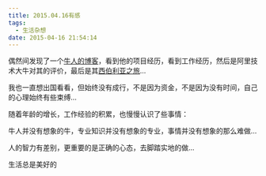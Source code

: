 ```yaml
---
title: 2015.04.16有感
tags:
  - 生活杂想
date: 2015-04-16 21:54:14
---
```


偶然间发现了一个[牛人的博客](https://www.byvoid.com/)，看到他的项目经历，看到工作经历，然后是阿里技术大牛对其的评价，最后是其[西伯利亚之旅](https://www.byvoid.com/blog/trans-siberia-travel-notes)...

我也一直想出国看看，但始终没有成行，不是因为资金，不是因为没有时间，自己的心理始终有些束缚...

随着年龄的增长，工作经验的积累，也慢慢认识了些事情：

牛人并没有想象的牛，专业知识并没有想象的专业，事情并没有想象的那么难做...

人的智力有差别，更重要的是正确的心态，去脚踏实地的做...

生活总是美好的